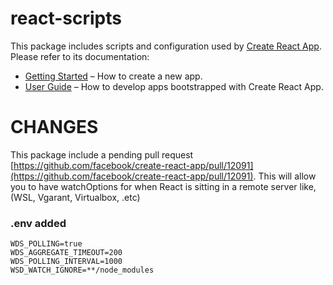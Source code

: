 # react-scripts

This package includes scripts and configuration used by [Create React App](https://github.com/facebook/create-react-app).<br>
Please refer to its documentation:

- [Getting Started](https://facebook.github.io/create-react-app/docs/getting-started) – How to create a new app.
- [User Guide](https://facebook.github.io/create-react-app/) – How to develop apps bootstrapped with Create React App.


# CHANGES

This package include a pending pull request [https://github.com/facebook/create-react-app/pull/12091](https://github.com/facebook/create-react-app/pull/12091). This will allow you to have watchOptions for when React is sitting in a remote server like, (WSL, Vgarant, Virtualbox, .etc)

### .env added
```
WDS_POLLING=true
WDS_AGGREGATE_TIMEOUT=200
WDS_POLLING_INTERVAL=1000
WSD_WATCH_IGNORE=**/node_modules
```

